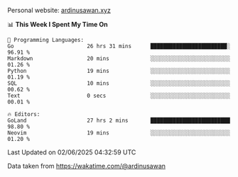Personal website: [ardinusawan.xyz](https://ardinusawan.xyz)

<!--START_SECTION:waka-->
📊 **This Week I Spent My Time On** 

```text
💬 Programming Languages: 
Go                       26 hrs 31 mins      ████████████████████████░   96.91 % 
Markdown                 20 mins             ░░░░░░░░░░░░░░░░░░░░░░░░░   01.26 % 
Python                   19 mins             ░░░░░░░░░░░░░░░░░░░░░░░░░   01.19 % 
SQL                      10 mins             ░░░░░░░░░░░░░░░░░░░░░░░░░   00.62 % 
Text                     0 secs              ░░░░░░░░░░░░░░░░░░░░░░░░░   00.01 % 

🔥 Editors: 
GoLand                   27 hrs 2 mins       █████████████████████████   98.80 % 
Neovim                   19 mins             ░░░░░░░░░░░░░░░░░░░░░░░░░   01.20 % 
```


 Last Updated on 02/06/2025 04:32:59 UTC
<!--END_SECTION:waka-->
Data taken from https://wakatime.com/@ardinusawan
